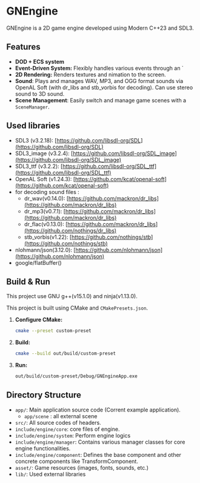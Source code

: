 # GNEngine

GNEngine is a 2D game engine developed using Modern C++23 and SDL3.

## Features

- **DOD + ECS system**
- **Event-Driven System:** Flexibly handles various events through an `
- **2D Rendering:** Renders textures and nimation to the screen.
- **Sound**: Plays and manages WAV, MP3, and OGG format sounds via OpenAL Soft (with dr_libs and stb_vorbis for decoding).
Can use stereo sound to 3D sound.
- **Scene Management**: Easily switch and manage game scenes with a `SceneManager`.


## Used libraries

- SDL3 (v3.2.18): [https://github.com/libsdl-org/SDL](https://github.com/libsdl-org/SDL)
- SDL3_image (v3.2.4): [https://github.com/libsdl-org/SDL_image](https://github.com/libsdl-org/SDL_image)
- SDL3_ttf (v3.2.2): [https://github.com/libsdl-org/SDL_ttf](https://github.com/libsdl-org/SDL_ttf)
- OpenAL Soft (v1.24.3): [https://github.com/kcat/openal-soft](https://github.com/kcat/openal-soft)
- for decoding sound files :
    - dr_wav(v0.14.0): [https://github.com/mackron/dr_libs](https://github.com/mackron/dr_libs) 
    - dr_mp3(v0.7.1): [https://github.com/mackron/dr_libs](https://github.com/mackron/dr_libs)
    - dr_flac(v0.13.0): [https://github.com/mackron/dr_libs](https://github.com/nothings/dr_libs)
    - stb_vorbis(v1.22): [https://github.com/nothings/stb](https://github.com/nothings/stb)
- nlohmann/json(3.12.0): [https://github.com/nlohmann/json](https://github.com/nlohmann/json)
- google/flatBuffer()

## Build & Run
This project use GNU g++(v15.1.0) and ninja(v1.13.0).

This project is built using CMake and `CMakePresets.json`.

1.  **Configure CMake:**
    ```bash
    cmake --preset custom-preset
    ```

2.  **Build:**
    ```bash
    cmake --build out/build/custom-preset
    ```

3.  **Run:**
    ```bash
    out/build/custom-preset/Debug/GNEngineApp.exe
    ```

## Directory Structure

- `app/`: Main application source code (Corrent example application).
    - `app/scene` : all external scene
- `src/`: All source codes of headers.
- `include/engine/core`: core files of engine.
- `include/engine/system`: Perform engine logics
- `include/engine/manager`: Contains various manager classes for core engine functionalities.
- `include/engine/component`: Defines the base component and other concrete components like TransformComponent.
- `asset/`: Game resources (images, fonts, sounds, etc.)
- `lib/`: Used external libraries 
